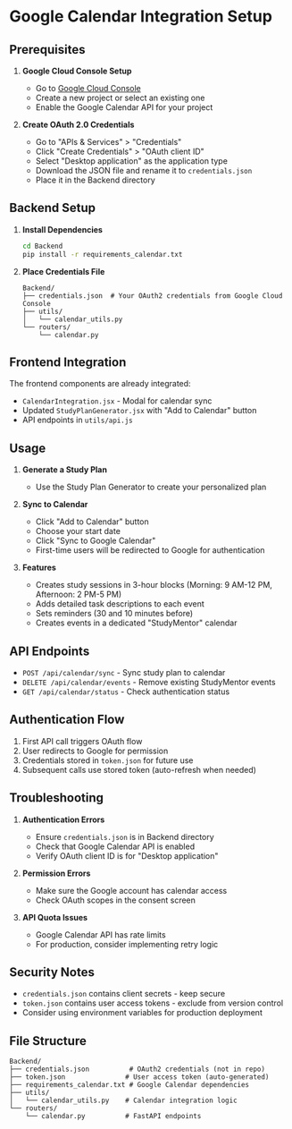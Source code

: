 # Google Calendar Integration Setup

## Prerequisites

1. **Google Cloud Console Setup**
   - Go to [Google Cloud Console](https://console.cloud.google.com/)
   - Create a new project or select an existing one
   - Enable the Google Calendar API for your project

2. **Create OAuth 2.0 Credentials**
   - Go to "APIs & Services" > "Credentials"
   - Click "Create Credentials" > "OAuth client ID"
   - Select "Desktop application" as the application type
   - Download the JSON file and rename it to `credentials.json`
   - Place it in the Backend directory

## Backend Setup

1. **Install Dependencies**
   ```bash
   cd Backend
   pip install -r requirements_calendar.txt
   ```

2. **Place Credentials File**
   ```
   Backend/
   ├── credentials.json  # Your OAuth2 credentials from Google Cloud Console
   ├── utils/
   │   └── calendar_utils.py
   └── routers/
       └── calendar.py
   ```

## Frontend Integration

The frontend components are already integrated:
- `CalendarIntegration.jsx` - Modal for calendar sync
- Updated `StudyPlanGenerator.jsx` with "Add to Calendar" button
- API endpoints in `utils/api.js`

## Usage

1. **Generate a Study Plan**
   - Use the Study Plan Generator to create your personalized plan

2. **Sync to Calendar**
   - Click "Add to Calendar" button
   - Choose your start date
   - Click "Sync to Google Calendar"
   - First-time users will be redirected to Google for authentication

3. **Features**
   - Creates study sessions in 3-hour blocks (Morning: 9 AM-12 PM, Afternoon: 2 PM-5 PM)
   - Adds detailed task descriptions to each event
   - Sets reminders (30 and 10 minutes before)
   - Creates events in a dedicated "StudyMentor" calendar

## API Endpoints

- `POST /api/calendar/sync` - Sync study plan to calendar
- `DELETE /api/calendar/events` - Remove existing StudyMentor events
- `GET /api/calendar/status` - Check authentication status

## Authentication Flow

1. First API call triggers OAuth flow
2. User redirects to Google for permission
3. Credentials stored in `token.json` for future use
4. Subsequent calls use stored token (auto-refresh when needed)

## Troubleshooting

1. **Authentication Errors**
   - Ensure `credentials.json` is in Backend directory
   - Check that Google Calendar API is enabled
   - Verify OAuth client ID is for "Desktop application"

2. **Permission Errors**
   - Make sure the Google account has calendar access
   - Check OAuth scopes in the consent screen

3. **API Quota Issues**
   - Google Calendar API has rate limits
   - For production, consider implementing retry logic

## Security Notes

- `credentials.json` contains client secrets - keep secure
- `token.json` contains user access tokens - exclude from version control
- Consider using environment variables for production deployment

## File Structure

```
Backend/
├── credentials.json          # OAuth2 credentials (not in repo)
├── token.json               # User access token (auto-generated)
├── requirements_calendar.txt # Google Calendar dependencies
├── utils/
│   └── calendar_utils.py    # Calendar integration logic
└── routers/
    └── calendar.py          # FastAPI endpoints
```
